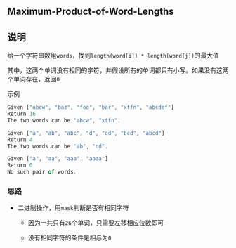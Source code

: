 ## Maximum-Product-of-Word-Lengths

## 说明

给一个字符串数组`words`，找到`length(word[i]) * length(word[j])`的最大值

其中，这两个单词没有相同的字符，并假设所有的单词都只有小写。如果没有这两个单词存在，返回`0`

示例

```js
Given ["abcw", "baz", "foo", "bar", "xtfn", "abcdef"]
Return 16
The two words can be "abcw", "xtfn".
```

```js
Given ["a", "ab", "abc", "d", "cd", "bcd", "abcd"]
Return 4
The two words can be "ab", "cd".
```

```js
Given ["a", "aa", "aaa", "aaaa"]
Return 0
No such pair of words.
```

### 思路

- 二进制操作，用`mask`判断是否有相同字符

    - 因为一共只有`26`个单词，只需要左移相应位数即可
    
    - 没有相同字符的条件是相与为`0`
